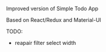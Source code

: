 Improved version of Simple Todo App

Based on React/Redux and Material-UI

TODO:
- reapair filter select width
